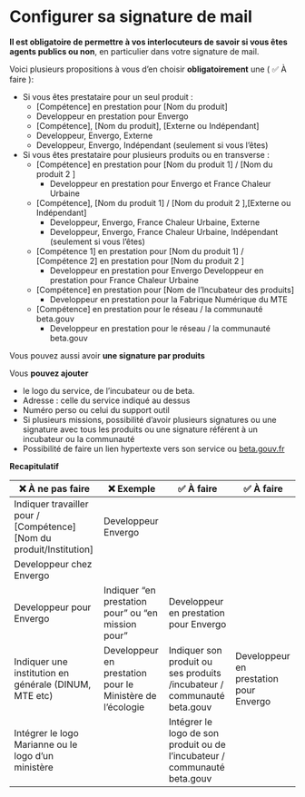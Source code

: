 # Configurer sa signature de mail

**Il est obligatoire de permettre à vos interlocuteurs de savoir si vous êtes agents publics ou non**, en particulier dans votre signature de mail.

Voici plusieurs propositions à vous d’en choisir **obligatoirement** une ( ✅ À faire ):

* Si vous êtes prestataire pour un seul produit :
  * \[Compétence] en prestation pour \[Nom du produit]
  * Developpeur en prestation pour Envergo
  * \[Compétence], \[Nom du produit], \[Externe ou Indépendant]
  * Developpeur, Envergo, Externe
  * Developpeur, Envergo, Indépendant (seulement si vous l’êtes)
* Si vous êtes prestataire pour plusieurs produits ou en transverse :
  * \[Compétence] en prestation pour \[Nom du produit 1] / \[Nom du produit 2 ]
    * Developpeur en prestation pour Envergo et France Chaleur Urbaine
  * \[Compétence], \[Nom du produit 1] / \[Nom du produit 2 ],\[Externe ou Indépendant]
    * Developpeur, Envergo, France Chaleur Urbaine, Externe
    * Developpeur, Envergo, France Chaleur Urbaine, Indépendant (seulement si vous l’êtes)
  * \[Compétence 1] en prestation pour \[Nom du produit 1] / \[Compétence 2] en prestation pour \[Nom du produit 2 ]
    * Developpeur en prestation pour Envergo Developpeur en prestation pour France Chaleur Urbaine
  * \[Compétence] en prestation pour \[Nom de l’Incubateur des produits]
    * Developpeur en prestation pour la Fabrique Numérique du MTE
  * \[Compétence] en prestation pour le réseau / la communauté beta.gouv
    * Developpeur en prestation pour le réseau / la communauté beta.gouv

Vous pouvez aussi avoir **une signature par produits**

Vous **pouvez ajouter**

* le logo du service, de l’incubateur ou de beta.
* Adresse : celle du service indiqué au dessus
* Numéro perso ou celui du support outil
* Si plusieurs missions, possibilité d’avoir plusieurs signatures ou une signature avec tous les produits ou une signature référent à un incubateur ou la communauté
* Possibilité de faire un lien hypertexte vers son service ou [beta.gouv.fr](http://beta.gouv.fr)

**Recapitulatif**

| ❌ À ne pas faire                                                       | ❌ Exemple                                                 | ✅ À faire                                                                 | ✅ À faire                              |
| ---------------------------------------------------------------------- | --------------------------------------------------------- | ------------------------------------------------------------------------- | -------------------------------------- |
| Indiquer travailler pour / \[Compétence] \[Nom du produit/Institution] | Developpeur Envergo                                       |                                                                           |                                        |
| Developpeur chez Envergo                                               |                                                           |                                                                           |                                        |
| Developpeur pour Envergo                                               | Indiquer “en prestation pour” ou “en mission pour”        | Developpeur en prestation pour Envergo                                    |                                        |
| Indiquer une institution en générale (DINUM, MTE etc)                  | Developpeur en prestation pour le Ministère de l’écologie | Indiquer son produit ou ses produits /incubateur / communauté beta.gouv   | Developpeur en prestation pour Envergo |
| Intégrer le logo Marianne ou le logo d’un ministère                    |                                                           | Intégrer le logo de son produit ou de l’incubateur / communauté beta.gouv |                                        |

